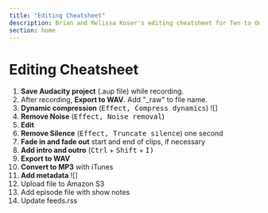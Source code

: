 ```yaml
---
title: "Editing Cheatsheet"
description: Brian and Melissa Koser's editing cheatsheet for Ten to One.
section: home
---
```


<h1>Editing Cheatsheet</h1>
<ol>
    <li><b>Save Audacity project</b> (.aup file) while recording.
    <li>After recording, <b>Export to WAV</b>. Add "_raw" to file name.
    <li>
        <b>Dynamic compression</b> (<kbd><samp>Effect</samp>, <samp>Compress dynamics</samp></kbd>)
        ![]
    <li><b>Remove Noise</b> (<kbd><samp>Effect</samp>, <samp>Noise removal</samp></kbd>)
    <li><b>Edit</b>
    <li><b>Remove Silence</b> (<kbd><samp>Effect</samp>, <samp>Truncate silence</samp></kbd>) one second
    <li><b>Fade in and fade out</b> start and end of clips, if necessary
    <li><b>Add intro and outro</b> (<kbd><kdb>Ctrl</kbd> + <kbd>Shift</kbd> + <kbd>I</kbd><kbd>)
    <li><b>Export to WAV</b>
    <li><b>Convert to MP3</b> with iTunes
    <li>
        <b>Add metadata</b>
        ![]
    <li>Upload file to Amazon S3
    <li>Add episode file with show notes
    <li>Update feeds.rss
</ol>
